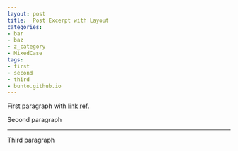 ```yaml
---
layout: post
title:  Post Excerpt with Layout
categories:
- bar
- baz
- z_category
- MixedCase
tags:
- first
- second
- third
- bunto.github.io
---
```


First paragraph with [link ref][link].

Second paragraph

---

Third paragraph

[link]: http://bunto.github.io/
